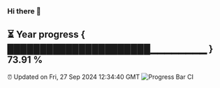 ### Hi there 👋
⏳ Year progress { ██████████████████████▁▁▁▁▁▁▁▁ } 73.91 %
---
⏰ Updated on Fri, 27 Sep 2024 12:34:40 GMT
![Progress Bar CI](https://github.com/liununu/liununu/workflows/Progress%20Bar%20CI/badge.svg)
